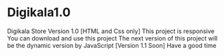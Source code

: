 # Digikala1.0
Digikala Store Version 1.0 [HTML and Css only]
This project is responsive 
You can download and use this project
The next version of this project will be the dynamic version by JavaScript [Version 1.1 Soon]
Have a good time
